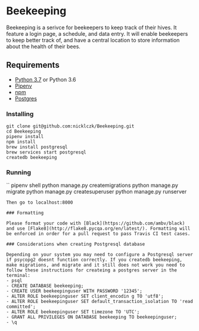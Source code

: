 # Beekeeping

Beekeeping is a serivce for beekeepers to keep track of their hives. It feature a login page, a schedule, and data entry. It will enable beekeepers to keep better track of, and have a central location to store information about the health of their bees.

## Requirements

- [Python 3.7](https://www.python.org) or Python 3.6
- [Pipenv](https://docs.pipenv.org)
- [npm](https://www.npmjs.com/get-npm)
- [Postgres](https://www.postgresql.org)

### Installing

```
git clone git@github.com:nicklczk/Beekeeping.git
cd Beekeeping
pipenv install
npm install
brew install postgresql
brew services start postgresql
createdb beekeeping
```

### Running 

``
pipenv shell
python manage.py createmigrations
python manage.py migrate
python manage.py createsuperuser
python manage.py runserver
```
Then go to localhost:8000

### Formatting

Please format your code with [Black](https://github.com/ambv/black) and use [Flake8](http://flake8.pycqa.org/en/latest/). Formatting will be enforced in order for a pull request to pass Travis CI test cases. 

### Considerations when creating Postgresql database

Depending on your system you may need to configure a Postgresql server if psycopg2 doesnt function correctly. If you createdb beekeeping, make migrations, and migrate and it still does not work you need to follow these instructions for createing a postgres server in the terminal:
- psql
- CREATE DATABASE beekeeping;
- CREATE USER beekeepinguser WITH PASSWORD '12345';
- ALTER ROLE beekeepinguser SET client_encodin g TO 'utf8';
- ALTER ROLE beekeepinguser SET default_transaction_isolation TO 'read committed';
- ALTER ROLE beekeepinguser SET timezone TO 'UTC';
- GRANT ALL PRIVILEGES ON DATABASE beekeeping TO beekeepinguser;
- \q
